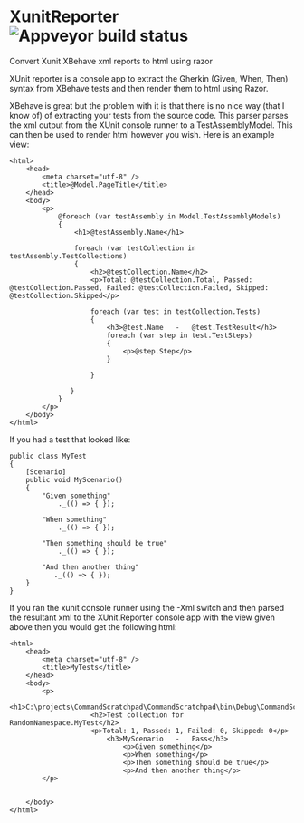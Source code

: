 # XunitReporter  ![Appveyor build status](https://ci.appveyor.com/api/projects/status/2s9xqbjgnab8tkbs?svg=true)
Convert Xunit XBehave xml reports to html using razor

XUnit reporter is a console app to extract the Gherkin (Given, When, Then) syntax from XBehave tests and then render them to html using Razor.

XBehave is great but the problem with it is that there is no nice way (that I know of) of extracting your tests from the source code.  This parser parses the xml output from the XUnit console runner to a TestAssemblyModel.  This can then be used to render html however you wish.  Here is an example view:

```
<html>
    <head>
        <meta charset="utf-8" />
        <title>@Model.PageTitle</title>
    </head>
    <body>
        <p>
            @foreach (var testAssembly in Model.TestAssemblyModels)
            {
                <h1>@testAssembly.Name</h1>

                foreach (var testCollection in testAssembly.TestCollections)
                {
                    <h2>@testCollection.Name</h2>
                    <p>Total: @testCollection.Total, Passed: @testCollection.Passed, Failed: @testCollection.Failed, Skipped: @testCollection.Skipped</p>

                    foreach (var test in testCollection.Tests)
                    {
                        <h3>@test.Name   -   @test.TestResult</h3>
                        foreach (var step in test.TestSteps)
                        {
                            <p>@step.Step</p>
                        }

                    }

               }
            }
        </p>
    </body>
</html>
```

If you had a test that looked like:
```
public class MyTest
{
    [Scenario]
    public void MyScenario()
    {
        "Given something"
            ._(() => { });

        "When something"
            ._(() => { });

        "Then something should be true"
            ._(() => { });

        "And then another thing"
           ._(() => { });
    }
}
```
If you ran the xunit console runner using the -Xml switch and then parsed the resultant xml to the XUnit.Reporter console app with the view given above then you would get the following html:

```
<html>
    <head>
        <meta charset="utf-8" />
        <title>MyTests</title>
    </head>
    <body>
        <p>
                <h1>C:\projects\CommandScratchpad\CommandScratchpad\bin\Debug\CommandScratchpad.EXE</h1>
                    <h2>Test collection for RandomNamespace.MyTest</h2>
                    <p>Total: 1, Passed: 1, Failed: 0, Skipped: 0</p>
                        <h3>MyScenario   -   Pass</h3>
                            <p>Given something</p>
                            <p>When something</p>
                            <p>Then something should be true</p>
                            <p>And then another thing</p>
        </p>


    </body>
</html>
```



